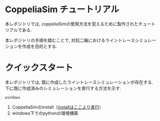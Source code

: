# CoppeliaSim チュートリアル

本レポジトリでは, coppeliaSimの使用方法を覚えるために製作されたチュートリアルである.

本レポジトリの手順を踏むことで, 対抗二輪におけるライントレースシミュレーションを作成を目的とする.

# クイックスタート

本レポジトリでは, 既に作成したライントレースシミュレーションが存在する.</br>
下に既に作成済みのシミュレーションを実行する方法を示す.

``windows``</br>
1. CoppeliaSimのinstall（[installはここより実行](https://www.coppeliarobotics.com/downloads)）
2. windows下でのpythonの環境構築